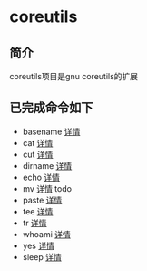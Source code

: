 # coreutils

## 简介
coreutils项目是gnu coreutils的扩展

## 已完成命令如下 
* basename [详情](./basename/README.md)
* cat [详情](./cat/README.md)
* cut [详情](./cut/README.md)
* dirname [详情](./dirname/README.md)
* echo [详情](./echo/README.md)
* mv [详情](./mv/README.md) todo
* paste [详情](./paste/README.md)
* tee [详情](./tee/README.md)
* tr [详情](./tr/README.md)
* whoami [详情](./whoami/README.md)
* yes [详情](./yes/README.md)
* sleep [详情](./sleep/README.md)
